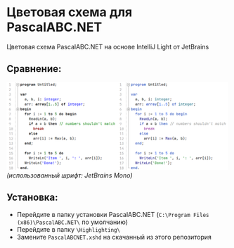 # Цветовая схема для PascalABC.NET
Цветовая схема PascalABC.NET на основе IntelliJ Light от JetBrains
## Сравнение:
![Сравнение](comparison.png)
*(использованный шрифт: JetBrains Mono)*
## Установка:
* Перейдите в папку установки PascalABC.NET (`C:\Program Files (x86)\PascalABC.NET\` по умолчанию)
* Перейдите в папку `\Highlighting\`
* Замените `PascalABCNET.xshd` на скачанный из этого репозитория
